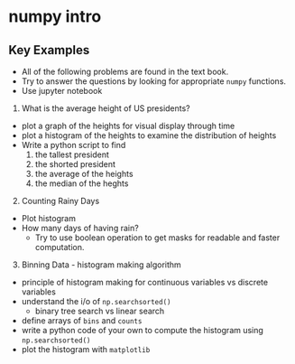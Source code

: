 # numpy intro

## Key Examples

- All of the following problems are found in the text book. 
- Try to answer the questions by looking for appropriate `numpy` functions. 
- Use jupyter notebook

1. What is the average height of US presidents?
  - plot a graph of the heights for visual display through time
  - plot a histogram of the heights to examine the distribution of heights
  - Write a python script to find
    1. the tallest president
    2. the shorted president
    3. the average of the heights
    4. the median of the heghts
    
2. Counting Rainy Days
  - Plot histogram
  - How many days of having rain?
    - Try to use boolean operation to get masks for readable and faster computation.
    
3. Binning Data - histogram making algorithm
  - principle of histogram making for continuous variables vs discrete variables
  - understand the i/o of `np.searchsorted()`
    - binary tree search vs linear search
  - define arrays of `bins` and `counts`
  - write a python code of your own to compute the histogram using `np.searchsorted()`
  - plot the histogram with `matplotlib`
  
  
